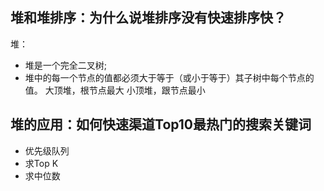 ## 堆和堆排序：为什么说堆排序没有快速排序快？

堆：
* 堆是一个完全二叉树;
* 堆中的每一个节点的值都必须大于等于（或小于等于）其子树中每个节点的值。
大顶堆，根节点最大
小顶堆，跟节点最小


## 堆的应用：如何快速渠道Top10最热门的搜索关键词

* 优先级队列
* 求Top K
* 求中位数
